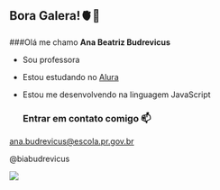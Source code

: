 ## Bora Galera!🫀🖤
###Olá me chamo **Ana Beatriz Budrevicus**

- Sou professora
- Estou estudando no [Alura](https://wwww.alura.com.br)
- Estou me desenvolvendo na linguagem JavaScript

  ### Entrar em contato comigo 📫
ana.budrevicus@escola.pr.gov.br

 @biabudrevicus

 ![](https://media1.tenor.com/m/fZBe5B-vku4AAAAC/sigh-anime.gif)

